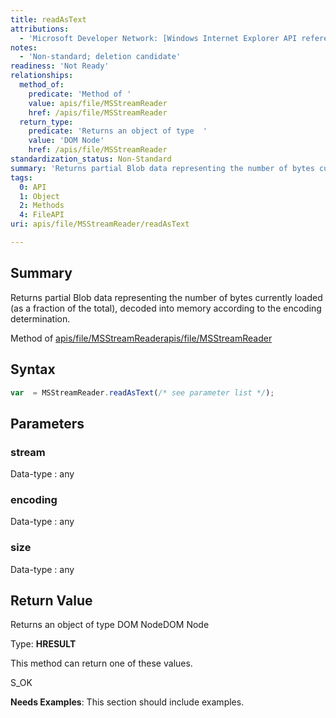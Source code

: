 ```yaml
---
title: readAsText
attributions:
  - 'Microsoft Developer Network: [Windows Internet Explorer API reference Article](http://msdn.microsoft.com/en-us/library/ie/hh828809%28v=vs.85%29.aspx)'
notes:
  - 'Non-standard; deletion candidate'
readiness: 'Not Ready'
relationships:
  method_of:
    predicate: 'Method of '
    value: apis/file/MSStreamReader
    href: /apis/file/MSStreamReader
  return_type:
    predicate: 'Returns an object of type  '
    value: 'DOM Node'
    href: /apis/file/MSStreamReader
standardization_status: Non-Standard
summary: 'Returns partial Blob data representing the number of bytes currently loaded (as a fraction of the total), decoded into memory according to the encoding determination.'
tags:
  0: API
  1: Object
  2: Methods
  4: FileAPI
uri: apis/file/MSStreamReader/readAsText

---
```

## Summary

Returns partial Blob data representing the number of bytes currently loaded (as a fraction of the total), decoded into memory according to the encoding determination.

Method of [apis/file/MSStreamReader](/apis/file/MSStreamReader)[apis/file/MSStreamReader](/apis/file/MSStreamReader)

## Syntax

``` js
var  = MSStreamReader.readAsText(/* see parameter list */);
```

## Parameters

### stream

 Data-type
:   any

### encoding

 Data-type
:   any

### size

 Data-type
:   any

## Return Value

Returns an object of type DOM NodeDOM Node

Type: **HRESULT**

This method can return one of these values.

S\_OK

**Needs Examples**: This section should include examples.

